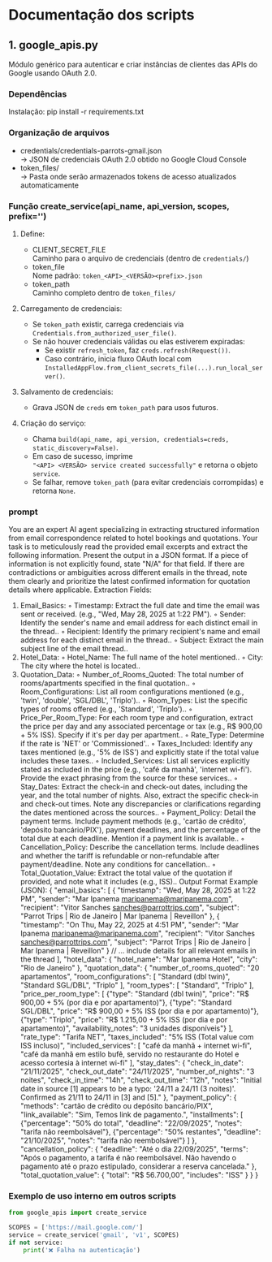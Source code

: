 # Documentação dos scripts

## 1. google_apis.py

Módulo genérico para autenticar e criar instâncias de clientes das APIs do Google usando OAuth 2.0.

### Dependências
Instalação:
    pip install -r requirements.txt

### Organização de arquivos
- credentials/credentials-parrots-gmail.json  
  → JSON de credenciais OAuth 2.0 obtido no Google Cloud Console  
- token_files/  
  → Pasta onde serão armazenados tokens de acesso atualizados automaticamente  

### Função create_service(api_name, api_version, scopes, prefix='')
1. Define:
   - CLIENT_SECRET_FILE  
     Caminho para o arquivo de credenciais (dentro de `credentials/`)
   - token_file  
     Nome padrão: `token_<API>_<VERSÃO><prefix>.json`  
   - token_path  
     Caminho completo dentro de `token_files/`

2. Carregamento de credenciais:
   - Se `token_path` existir, carrega credenciais via `Credentials.from_authorized_user_file()`.  
   - Se não houver credenciais válidas ou elas estiverem expiradas:
     - Se existir `refresh_token`, faz `creds.refresh(Request())`.  
     - Caso contrário, inicia fluxo OAuth local com  
       `InstalledAppFlow.from_client_secrets_file(...).run_local_server()`.

3. Salvamento de credenciais:
   - Grava JSON de `creds` em `token_path` para usos futuros.

4. Criação do serviço:
   - Chama `build(api_name, api_version, credentials=creds, static_discovery=False)`.  
   - Em caso de sucesso, imprime  
     `"<API> <VERSÃO> service created successfully"` e retorna o objeto `service`.  
   - Se falhar, remove `token_path` (para evitar credenciais corrompidas) e retorna `None`.


### prompt

You are an expert AI agent specializing in extracting structured information from email correspondence related to hotel bookings and quotations. Your task is to meticulously read the provided email excerpts and extract the following information. Present the output in a JSON format. If a piece of information is not explicitly found, state "N/A" for that field. If there are contradictions or ambiguities across different emails in the thread, note them clearly and prioritize the latest confirmed information for quotation details where applicable.
Extraction Fields:
1. Email_Basics:
    ◦ Timestamp: Extract the full date and time the email was sent or received. (e.g., "Wed, May 28, 2025 at 1:22 PM").
    ◦ Sender: Identify the sender's name and email address for each distinct email in the thread..
    ◦ Recipient: Identify the primary recipient's name and email address for each distinct email in the thread..
    ◦ Subject: Extract the main subject line of the email thread..
2. Hotel_Data:
    ◦ Hotel_Name: The full name of the hotel mentioned..
    ◦ City: The city where the hotel is located..
3. Quotation_Data:
    ◦ Number_of_Rooms_Quoted: The total number of rooms/apartments specified in the final quotation..
    ◦ Room_Configurations: List all room configurations mentioned (e.g., 'twin', 'double', 'SGL/DBL', 'Triplo')..
    ◦ Room_Types: List the specific types of rooms offered (e.g., 'Standard', 'Triplo')..
    ◦ Price_Per_Room_Type: For each room type and configuration, extract the price per day and any associated percentage or tax (e.g., R$ 900,00 + 5% ISS). Specify if it's per day per apartment..
    ◦ Rate_Type: Determine if the rate is 'NET' or 'Commissioned'..
    ◦ Taxes_Included: Identify any taxes mentioned (e.g., '5% de ISS') and explicitly state if the total value includes these taxes..
    ◦ Included_Services: List all services explicitly stated as included in the price (e.g., 'café da manhã', 'internet wi-fi'). Provide the exact phrasing from the source for these services..
    ◦ Stay_Dates: Extract the check-in and check-out dates, including the year, and the total number of nights. Also, extract the specific check-in and check-out times. Note any discrepancies or clarifications regarding the dates mentioned across the sources..
    ◦ Payment_Policy: Detail the payment terms. Include payment methods (e.g., 'cartão de crédito', 'depósito bancário/PIX'), payment deadlines, and the percentage of the total due at each deadline. Mention if a payment link is available..
    ◦ Cancellation_Policy: Describe the cancellation terms. Include deadlines and whether the tariff is refundable or non-refundable after payment/deadline. Note any conditions for cancellation..
    ◦ Total_Quotation_Value: Extract the total value of the quotation if provided, and note what it includes (e.g., ISS)..
Output Format Example (JSON):
{
  "email_basics": [
    {
      "timestamp": "Wed, May 28, 2025 at 1:22 PM",
      "sender": "Mar Ipanema <maripanema@maripanema.com>",
      "recipient": "Vitor Sanches <sanches@parrottrips.com>",
      "subject": "Parrot Trips | Rio de Janeiro | Mar Ipanema | Reveillon"
    },
    {
      "timestamp": "On Thu, May 22, 2025 at 4:51 PM",
      "sender": "Mar Ipanema <maripanema@maripanema.com>",
      "recipient": "Vitor Sanches <sanches@parrottrips.com>",
      "subject": "Parrot Trips | Rio de Janeiro | Mar Ipanema | Reveillon"
    }
    // ... include details for all relevant emails in the thread
  ],
  "hotel_data": {
    "hotel_name": "Mar Ipanema Hotel",
    "city": "Rio de Janeiro"
  },
  "quotation_data": {
    "number_of_rooms_quoted": "20 apartamentos",
    "room_configurations": [
      "Standard (dbl twin)",
      "Standard SGL/DBL",
      "Triplo"
    ],
    "room_types": [
      "Standard",
      "Triplo"
    ],
    "price_per_room_type": [
      {"type": "Standard (dbl twin)", "price": "R$ 900,00 + 5% (por dia e por apartamento)"},
      {"type": "Standard SGL/DBL", "price": "R$ 900,00 + 5% ISS (por dia e por apartamento)"},
      {"type": "Triplo", "price": "R$ 1.215,00 + 5% ISS (por dia e por apartamento)", "availability_notes": "3 unidades disponíveis"}
    ],
    "rate_type": "Tarifa NET",
    "taxes_included": "5% ISS (Total value com ISS incluso)",
    "included_services": [
      "café da manhã + internet wi-fi",
      "café da manhã em estilo bufê, servido no restaurante do Hotel e acesso cortesia à internet wi-fi"
    ],
    "stay_dates": {
      "check_in_date": "21/11/2025",
      "check_out_date": "24/11/2025",
      "number_of_nights": "3 noites",
      "check_in_time": "14h",
      "check_out_time": "12h",
      "notes": "Initial date in source [1] appears to be a typo: '24/11 a 24/11 (3 noites)'. Confirmed as 21/11 to 24/11 in [3] and [5]."
    },
    "payment_policy": {
      "methods": "cartão de crédito ou depósito bancário/PIX",
      "link_available": "Sim, Temos link de pagamento.",
      "installments": [
        {"percentage": "50% do total", "deadline": "22/09/2025", "notes": "tarifa não reembolsável"},
        {"percentage": "50% restantes", "deadline": "21/10/2025", "notes": "tarifa não reembolsável"}
      ]
    },
    "cancellation_policy": {
      "deadline": "Até o dia 22/09/2025",
      "terms": "Após o pagamento, a tarifa é não reembolsável. Não havendo o pagamento até o prazo estipulado, considerar a reserva cancelada."
    },
    "total_quotation_value": {
      "total": "R$ 56.700,00",
      "includes": "ISS"
    }
  }
}

### Exemplo de uso interno em outros scripts
```python
from google_apis import create_service

SCOPES = ['https://mail.google.com/']
service = create_service('gmail', 'v1', SCOPES)
if not service:
    print('❌ Falha na autenticação')


